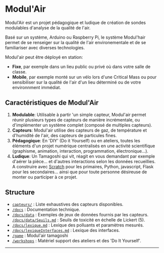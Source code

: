 # Modul'Air

Modul'Air est un projet pédagogique et ludique de création de sondes modulables d'analyse de la qualité de l'air.

Basé sur un système, Arduino ou Raspberry Pi, le système Modul'hair permet de se renseiger sur la qualité de l'air environementale et de se familiariser avec diverses technologies. 

Modul'air peut être déployé en station:
- **Fixe**, par exemple dans un lieu public ou privé où dans votre salle de classe.
- **Mobile**, par exemple monté sur un vélo lors d'une Critical Mass ou pour sensibiliser sur la qualité de l'air d'un lieu déterminé ou de votre environnment immédiat.

## Caractéristiques de Modul'Air

1. **Modulable**: Utilisable à partir 'un simple capteur, Modul'air permet réunir plusieurs types de capteurs de manière incrémentale, ou d'implémenter un système complet (composé de multiples capteurs).
2. **Capteurs**: Modul'air utilise des capteurs de gaz, de température et d'humidité de l'air, des capteurs de particules fines.
3. **Pédagogique**: En 'DIY' (Do it Yourself) ou en ateliers, toutes les éléments d'un projet numérique centralisés en une activité scientifique (graphisme, animation, interaction, programmation, électronique...).
4. **Ludique**: Un Tamagoshi qui vit, réagit en vous demandant par exemple d'aérer la pièce... et d'autres interactions selon les données recueillies. A construire avec [Scratch](https://scratch.mit.edu/) pour les primaires, Python, javascript, Flask pour les secondaires... ainsi que pour toute personne désireuse de monter ou participer à ce projet.


## Structure
- [`capteurs/`](/capteurs/README.md) :  Liste exhaustives des capteurs disponibles.
- [`/docs`](/docs/README.md) :  Documentation technique.
- [`/docs/data`](/docs/data/README.md) :  Exemples de jeux de données fournis par les capteurs.
  [`/docs/data/Seuils.md`](/docs/data/Seuils.md) :  Seuils de toxicité en échelle de Lickert (5).
- [`/docs/lexique.md`](/docs/lexique.md) : Lexique des polluants et paramètres mesurés.
- [`/docs/lexiqueInterfaces.md`](/docs/lexiqueInterfaces.md) : Lexique des interfaces.
- [`/game`](/game/README.md) : Modul'air tamagoshi
- [`/workshops`](/workshops/README.md) : Matériel support des ateliers et des 'Do It Yourself'.

---

